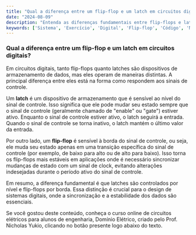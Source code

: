 ```yaml
---
title: "Qual a diferença entre um flip-flop e um latch em circuitos digitais?"
date: "2024-08-09"
description: "Entenda as diferenças fundamentais entre flip-flops e latches em circuitos digitais."
keywords: ['Sistema', 'Exercício', 'Digital', 'Flip-flop', 'Código', 'Numeração', 'Latch']
---
```


### Qual a diferença entre um flip-flop e um latch em circuitos digitais?

Em circuitos digitais, tanto flip-flops quanto latches são dispositivos de armazenamento de dados, mas eles operam de maneiras distintas. A principal diferença entre eles está na forma como respondem aos sinais de controle.

Um **latch** é um dispositivo de armazenamento que é sensível ao nível do sinal de controle. Isso significa que ele pode mudar seu estado sempre que o sinal de controle (geralmente chamado de "enable" ou "gate") estiver ativo. Enquanto o sinal de controle estiver ativo, o latch seguirá a entrada. Quando o sinal de controle se torna inativo, o latch mantém o último valor da entrada.

Por outro lado, um **flip-flop** é sensível à borda do sinal de controle, ou seja, ele muda seu estado apenas em uma transição específica do sinal de controle (por exemplo, de baixo para alto ou de alto para baixo). Isso torna os flip-flops mais estáveis em aplicações onde é necessário sincronizar mudanças de estado com um sinal de clock, evitando alterações indesejadas durante o período ativo do sinal de controle.

Em resumo, a diferença fundamental é que latches são controlados por nível e flip-flops por borda. Essa distinção é crucial para o design de sistemas digitais, onde a sincronização e a estabilidade dos dados são essenciais.

Se você gostou deste conteúdo, conheça o curso online de circuitos elétricos para alunos de engenharia, Domínio Elétrico, criado pelo Prof. Nicholas Yukio, clicando no botão presente logo abaixo do texto.
